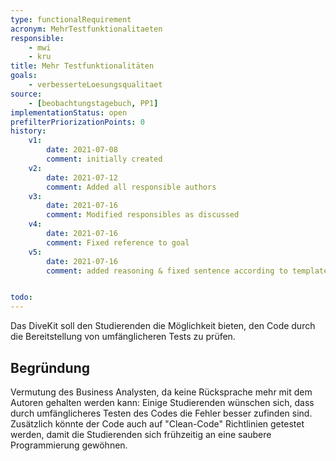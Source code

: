 ```yaml
---
type: functionalRequirement
acronym: MehrTestfunktionalitaeten
responsible:
    - mwi
    - kru
title: Mehr Testfunktionalitäten
goals:
    - verbesserteLoesungsqualitaet
source:
    - [beobachtungstagebuch, PP1]
implementationStatus: open
prefilterPriorizationPoints: 0
history:
    v1:
        date: 2021-07-08
        comment: initially created
    v2:
        date: 2021-07-12
        comment: Added all responsible authors
    v3:
        date: 2021-07-16
        comment: Modified responsibles as discussed
    v4:
        date: 2021-07-16
        comment: Fixed reference to goal
    v5:
        date: 2021-07-16
        comment: added reasoning & fixed sentence according to template


todo:
---
```


<!-- (sbe) wer sind "die Nutzer"? Lehrende? Studierende? (kru) -> Studierende -->

Das DiveKit soll den Studierenden die Möglichkeit bieten, den Code durch die Bereitstellung von umfänglicheren Tests zu prüfen.

## Begründung

<!-- (sbe) mir ist nicht klar, was für dieses Requirement implementiert werden muss -->
Vermutung des Business Analysten, da keine Rücksprache mehr mit dem Autoren gehalten werden kann: 
Einige Studierenden wünschen sich, dass durch umfänglicheres Testen des Codes die Fehler besser zufinden sind. Zusätzlich könnte der Code auch auf "Clean-Code" Richtlinien getestet werden, damit die Studierenden sich frühzeitig an eine saubere Programmierung gewöhnen. 
